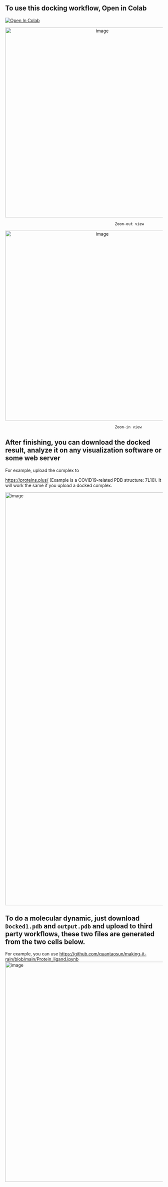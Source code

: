 

## To use this docking workflow, Open in Colab

[![Open In Colab](https://colab.research.google.com/assets/colab-badge.svg)](https://colab.research.google.com/github/quantaosun/Free_Induced_Fit_Docking/blob/main/Free_Cloud_Docking.ipynb)

<p align="center">
  <img width="605" alt="image" src="https://user-images.githubusercontent.com/75652473/215692221-2caa0ab1-dc20-460a-9344-48643132e3ed.png">
</p>

                                                     Zoom-out view

<p align="center">
  <img width="605" alt="image" src="https://user-images.githubusercontent.com/75652473/215692300-d2b57c08-dc82-4d93-9c37-356f26ce94cd.png">
</p>

                                                     Zoom-in view

## After finishing, you can download the docked result, analyze it on any visualization software or some web server

For example, upload the complex to 

https://proteins.plus/ (Example is a COVID19-related PDB structure: 7L10). It will work the same if you upload a docked complex.

<img width="1315" alt="image" src="https://user-images.githubusercontent.com/75652473/215712074-4ee2deaa-9955-4160-8314-bc6f386dcb48.png">

## To do a molecular dynamic, just download ```Docked1.pdb``` and ```output.pdb``` and upload to third party workflows, these two files are generated from the two cells below.

For example, you can use https://github.com/quantaosun/making-it-rain/blob/main/Protein_ligand.ipynb 
<img width="701" alt="image" src="https://user-images.githubusercontent.com/75652473/216316203-6d4d108a-87c3-4b4e-9c1a-c7a5117c7881.png">







